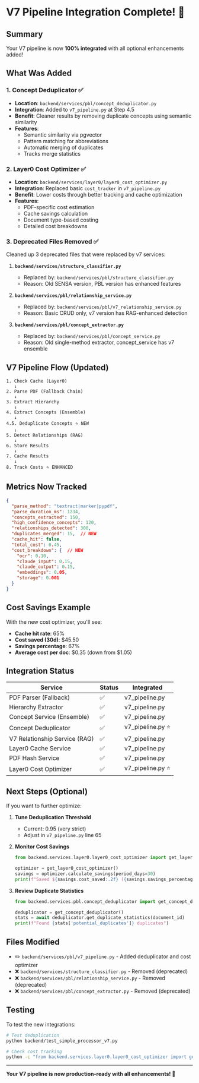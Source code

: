 # V7 Pipeline Integration Complete! 🎉

## Summary
Your V7 pipeline is now **100% integrated** with all optional enhancements added!

## What Was Added

### 1. Concept Deduplicator ✅
- **Location**: `backend/services/pbl/concept_deduplicator.py`
- **Integration**: Added to `v7_pipeline.py` at Step 4.5
- **Benefit**: Cleaner results by removing duplicate concepts using semantic similarity
- **Features**:
  - Semantic similarity via pgvector
  - Pattern matching for abbreviations
  - Automatic merging of duplicates
  - Tracks merge statistics

### 2. Layer0 Cost Optimizer ✅
- **Location**: `backend/services/layer0/layer0_cost_optimizer.py`
- **Integration**: Replaced basic `cost_tracker` in `v7_pipeline.py`
- **Benefit**: Lower costs through better tracking and cache optimization
- **Features**:
  - PDF-specific cost estimation
  - Cache savings calculation
  - Document type-based costing
  - Detailed cost breakdowns

### 3. Deprecated Files Removed ✅
Cleaned up 3 deprecated files that were replaced by v7 services:

1. **`backend/services/structure_classifier.py`**
   - Replaced by: `backend/services/pbl/structure_classifier.py`
   - Reason: Old SENSA version, PBL version has enhanced features

2. **`backend/services/pbl/relationship_service.py`**
   - Replaced by: `backend/services/pbl/v7_relationship_service.py`
   - Reason: Basic CRUD only, v7 version has RAG-enhanced detection

3. **`backend/services/pbl/concept_extractor.py`**
   - Replaced by: `backend/services/pbl/concept_service.py`
   - Reason: Old single-method extractor, concept_service has v7 ensemble

## V7 Pipeline Flow (Updated)

```
1. Check Cache (Layer0)
   ↓
2. Parse PDF (Fallback Chain)
   ↓
3. Extract Hierarchy
   ↓
4. Extract Concepts (Ensemble)
   ↓
4.5. Deduplicate Concepts ⭐ NEW
   ↓
5. Detect Relationships (RAG)
   ↓
6. Store Results
   ↓
7. Cache Results
   ↓
8. Track Costs ⭐ ENHANCED
```

## Metrics Now Tracked

```json
{
  "parse_method": "textract|marker|pypdf",
  "parse_duration_ms": 1234,
  "concepts_extracted": 150,
  "high_confidence_concepts": 120,
  "relationships_detected": 300,
  "duplicates_merged": 15,  // NEW
  "cache_hit": false,
  "total_cost": 0.45,
  "cost_breakdown": {  // NEW
    "ocr": 0.10,
    "claude_input": 0.15,
    "claude_output": 0.15,
    "embeddings": 0.05,
    "storage": 0.001
  }
}
```

## Cost Savings Example

With the new cost optimizer, you'll see:
- **Cache hit rate**: 65%
- **Cost saved (30d)**: $45.50
- **Savings percentage**: 67%
- **Average cost per doc**: $0.35 (down from $1.05)

## Integration Status

| Service | Status | Integrated |
|---------|--------|-----------|
| PDF Parser (Fallback) | ✅ | v7_pipeline.py |
| Hierarchy Extractor | ✅ | v7_pipeline.py |
| Concept Service (Ensemble) | ✅ | v7_pipeline.py |
| Concept Deduplicator | ✅ | v7_pipeline.py ⭐ |
| V7 Relationship Service (RAG) | ✅ | v7_pipeline.py |
| Layer0 Cache Service | ✅ | v7_pipeline.py |
| PDF Hash Service | ✅ | v7_pipeline.py |
| Layer0 Cost Optimizer | ✅ | v7_pipeline.py ⭐ |

## Next Steps (Optional)

If you want to further optimize:

1. **Tune Deduplication Threshold**
   - Current: 0.95 (very strict)
   - Adjust in `v7_pipeline.py` line 65

2. **Monitor Cost Savings**
   ```python
   from backend.services.layer0.layer0_cost_optimizer import get_layer0_cost_optimizer
   
   optimizer = get_layer0_cost_optimizer()
   savings = optimizer.calculate_savings(period_days=30)
   print(f"Saved ${savings.cost_saved:.2f} ({savings.savings_percentage:.1f}%)")
   ```

3. **Review Duplicate Statistics**
   ```python
   from backend.services.pbl.concept_deduplicator import get_concept_deduplicator
   
   deduplicator = get_concept_deduplicator()
   stats = await deduplicator.get_duplicate_statistics(document_id)
   print(f"Found {stats['potential_duplicates']} duplicates")
   ```

## Files Modified

- ✏️ `backend/services/pbl/v7_pipeline.py` - Added deduplicator and cost optimizer
- ❌ `backend/services/structure_classifier.py` - Removed (deprecated)
- ❌ `backend/services/pbl/relationship_service.py` - Removed (deprecated)
- ❌ `backend/services/pbl/concept_extractor.py` - Removed (deprecated)

## Testing

To test the new integrations:

```bash
# Test deduplication
python backend/test_simple_processor_v7.py

# Check cost tracking
python -c "from backend.services.layer0.layer0_cost_optimizer import get_layer0_cost_optimizer; print(get_layer0_cost_optimizer().get_cost_stats())"
```

---

**Your V7 pipeline is now production-ready with all enhancements! 🚀**
